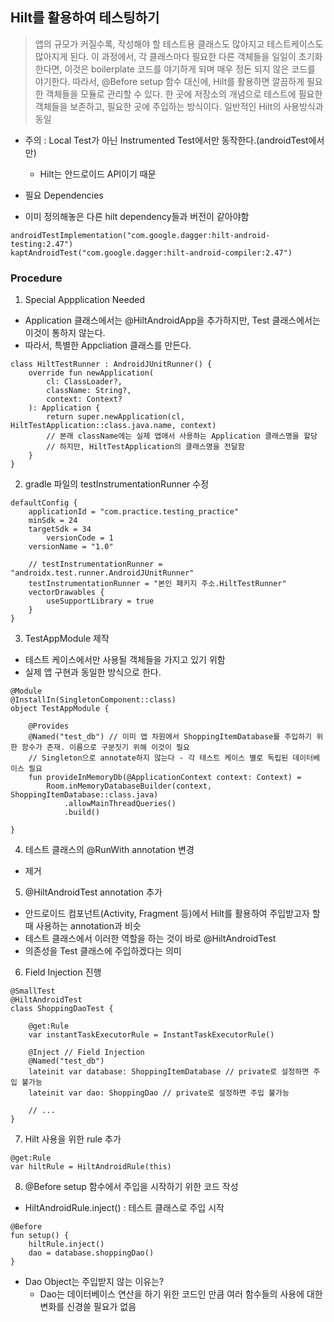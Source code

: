 ## Hilt를 활용하여 테스팅하기

> 앱의 규모가 커질수록, 작성해야 할 테스트용 클래스도 많아지고 테스트케이스도 많아지게 된다.
> 이 과정에서, 각 클래스마다 필요한 다른 객체들을 일일이 초기화한다면, 이것은 boilerplate 코드를 야기하게 되며 매우 정돈 되지 않은 코드를 야기한다.
> 따라서, @Before setup 함수 대신에, Hilt를 활용하면 깔끔하게 필요한 객체들을 모듈로 관리할 수 있다.
> 한 곳에 저장소의 개념으로 테스트에 필요한 객체들을 보존하고, 필요한 곳에 주입하는 방식이다. 일반적인 Hilt의 사용방식과 동일

* 주의 : Local Test가 아닌 Instrumented Test에서만 동작한다.(androidTest에서만)
  * Hilt는 안드로이드 API이기 때문

* 필요 Dependencies
* 이미 정의해놓은 다른 hilt dependency들과 버전이 같아야함
```
androidTestImplementation("com.google.dagger:hilt-android-testing:2.47")
kaptAndroidTest("com.google.dagger:hilt-android-compiler:2.47")
```

### Procedure
1. Special Appplication Needed
* Application 클래스에서는 @HiltAndroidApp을 추가하지만, Test 클래스에서는 이것이 통하지 않는다.
* 따라서, 특별한 Appcliation 클래스를 만든다.
```
class HiltTestRunner : AndroidJUnitRunner() {
    override fun newApplication(
        cl: ClassLoader?,
        className: String?,
        context: Context?
    ): Application {
        return super.newApplication(cl, HiltTestApplication::class.java.name, context)
        // 본래 className에는 실제 앱애서 사용하는 Application 클래스명을 할당
        // 하지만, HiltTestApplication의 클래스명을 전달함
    }
}
```

2. gradle 파일의 testInstrumentationRunner 수정
```
defaultConfig {
    applicationId = "com.practice.testing_practice"
    minSdk = 24
    targetSdk = 34
        versionCode = 1
    versionName = "1.0"

    // testInstrumentationRunner = "androidx.test.runner.AndroidJUnitRunner" 
    testInstrumentationRunner = "본인 패키지 주소.HiltTestRunner" 
    vectorDrawables {
        useSupportLibrary = true
    }
}
```

3. TestAppModule 제작
* 테스트 케이스에서만 사용될 객체들을 가지고 있기 위함
* 실제 앱 구현과 동일한 방식으로 한다.
```
@Module
@InstallIn(SingletonComponent::class)
object TestAppModule {
    
    @Provides
    @Named("test_db") // 이미 앱 차원에서 ShoppingItemDatabase를 주입하기 위한 함수가 존재. 이름으로 구분짓기 위해 이것이 필요
    // Singleton으로 annotate하지 않는다 - 각 테스트 케이스 별로 독립된 데이터베이스 필요
    fun provideInMemoryDb(@ApplicationContext context: Context) = 
        Room.inMemoryDatabaseBuilder(context, ShoppingItemDatabase::class.java)
            .allowMainThreadQueries()
            .build()
    
}
```

4. 테스트 클래스의 @RunWith annotation 변경
* 제거

5. @HiltAndroidTest annotation 추가
* 안드로이드 컴포넌트(Activity, Fragment 등)에서 Hilt를 활용하여 주입받고자 할 때 사용하는 annotation과 비슷
* 테스트 클래스에서 이러한 역할을 하는 것이 바로 @HiltAndroidTest
* 의존성을 Test 클래스에 주입하겠다는 의미

6. Field Injection 진행
```
@SmallTest
@HiltAndroidTest
class ShoppingDaoTest {

    @get:Rule
    var instantTaskExecutorRule = InstantTaskExecutorRule()

    @Inject // Field Injection
    @Named("test_db")
    lateinit var database: ShoppingItemDatabase // private로 설정하면 주입 불가능
    lateinit var dao: ShoppingDao // private로 설정하면 주입 불가능
    
    // ...
}
```

7. Hilt 사용을 위한 rule 추가
```
@get:Rule
var hiltRule = HiltAndroidRule(this)
```

8. @Before setup 함수에서 주입을 시작하기 위한 코드 작성
* HiltAndroidRule.inject() : 테스트 클래스로 주입 시작

```
@Before
fun setup() {
    hiltRule.inject()
    dao = database.shoppingDao()
}
```

* Dao Object는 주입받지 않는 이유는?
  * Dao는 데이터베이스 연산을 하기 위한 코드인 만큼 여러 함수들의 사용에 대한 변화를 신경쓸 필요가 없음 